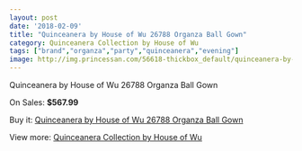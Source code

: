 ```yaml
---
layout: post
date: '2018-02-09'
title: "Quinceanera by House of Wu 26788 Organza Ball Gown"
category: Quinceanera Collection by House of Wu
tags: ["brand","organza","party","quinceanera","evening"]
image: http://img.princessan.com/56618-thickbox_default/quinceanera-by-house-of-wu-26788-organza-ball-gown.jpg
---
```

Quinceanera by House of Wu 26788 Organza Ball Gown

On Sales: **$567.99**
<a href="https://www.princessan.com/en/quinceanera-collection-by-house-of-wu/25246-quinceanera-by-house-of-wu-26788-organza-ball-gown.html"><amp-img layout="responsive" width="600" height="600" src="//img.princessan.com/56618-thickbox_default/quinceanera-by-house-of-wu-26788-organza-ball-gown.jpg" alt="Quinceanera by House of Wu 26788 Organza Ball Gown 0" /></a>
<a href="https://www.princessan.com/en/quinceanera-collection-by-house-of-wu/25246-quinceanera-by-house-of-wu-26788-organza-ball-gown.html"><amp-img layout="responsive" width="600" height="600" src="//img.princessan.com/56621-thickbox_default/quinceanera-by-house-of-wu-26788-organza-ball-gown.jpg" alt="Quinceanera by House of Wu 26788 Organza Ball Gown 1" /></a>
<a href="https://www.princessan.com/en/quinceanera-collection-by-house-of-wu/25246-quinceanera-by-house-of-wu-26788-organza-ball-gown.html"><amp-img layout="responsive" width="600" height="600" src="//img.princessan.com/56620-thickbox_default/quinceanera-by-house-of-wu-26788-organza-ball-gown.jpg" alt="Quinceanera by House of Wu 26788 Organza Ball Gown 2" /></a>
<a href="https://www.princessan.com/en/quinceanera-collection-by-house-of-wu/25246-quinceanera-by-house-of-wu-26788-organza-ball-gown.html"><amp-img layout="responsive" width="600" height="600" src="//img.princessan.com/56619-thickbox_default/quinceanera-by-house-of-wu-26788-organza-ball-gown.jpg" alt="Quinceanera by House of Wu 26788 Organza Ball Gown 3" /></a>

Buy it: [Quinceanera by House of Wu 26788 Organza Ball Gown](https://www.princessan.com/en/quinceanera-collection-by-house-of-wu/25246-quinceanera-by-house-of-wu-26788-organza-ball-gown.html "Quinceanera by House of Wu 26788 Organza Ball Gown")

View more: [Quinceanera Collection by House of Wu](https://www.princessan.com/en/52-quinceanera-collection-by-house-of-wu "Quinceanera Collection by House of Wu")